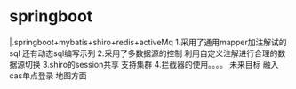 # springboot

|.springboot+mybatis+shiro+redis+activeMq 
 1.采用了通用mapper加注解试的sql 还有动态sql编写示列 
 2.采用了多数据源的控制 利用自定义注解进行合理的数据源切换 
 3.shiro的session共享 支持集群 4.拦截器的使用。。。。 未来目标 融入cas单点登录 地图方面
